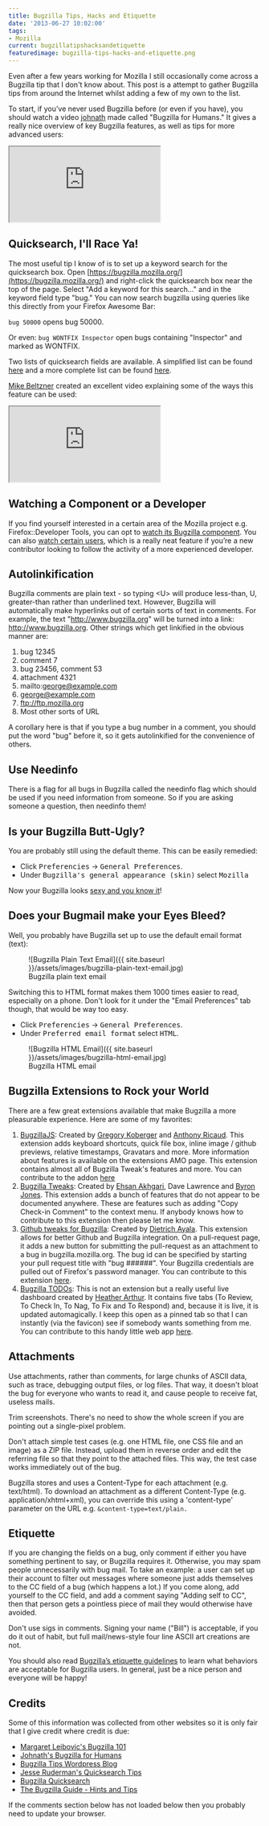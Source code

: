 ```yaml
---
title: Bugzilla Tips, Hacks and Etiquette
date: '2013-06-27 10:02:00'
tags:
- Mozilla
current: bugzillatipshacksandetiquette
featuredimage: bugzilla-tips-hacks-and-etiquette.png
---
```


Even after a few years working for Mozilla I still occasionally come across a Bugzilla tip that I don't know about. This post is a attempt to gather Bugzilla tips from around the Internet whilst adding a few of my own to the list.

To start, if you’ve never used Bugzilla before (or even if you have), you should watch a video [johnath](https://twitter.com/johnath) made called "Bugzilla for Humans." It gives a really nice overview of key Bugzilla features, as well as tips for more advanced users:

<iframe src="http://www.youtube.com/embed/piT1pflOTDs?fs=1" allowfullscreen=""></iframe>

## Quicksearch, I'll Race Ya!

The most useful tip I know of is to set up a keyword search for the quicksearch box. Open [https://bugzilla.mozilla.org/](https://bugzilla.mozilla.org/) and right-click the quicksearch box near the top of the page. Select "Add a keyword for this search&hellip;" and in the keyword field type "bug." You can now search bugzilla using queries like this directly from your Firefox Awesome Bar:

`bug 50000` opens bug 50000.

Or even:
`bug WONTFIX Inspector` open bugs containing "Inspector" and marked as WONTFIX.

Two lists of quicksearch fields are available. A simplified list can be found [here](http://www.squarefree.com/bugzilla/quicksearch-help.html) and a more complete list can be found [here](https://bugzilla.mozilla.org/page.cgi?id=quicksearch.html).

[Mike Beltzner](http://twitter.com/beltzner) created an excellent video explaining some of the ways this feature can be used:

<iframe src="http://www.youtube.com/embed/14W-XguG--U?fs=1" allowfullscreen=""></iframe>

## Watching a Component or a Developer

If you find yourself interested in a certain area of the Mozilla project e.g. Firefox::Developer Tools, you can opt to [watch its Bugzilla component](https://bugzilla.mozilla.org/userprefs.cgi?tab=component_watch). You can also [watch certain users](https://bugzilla.mozilla.org/userprefs.cgi?tab=email), which is a really neat feature if you’re a new contributor looking to follow the activity of a more experienced developer.

## Autolinkification

Bugzilla comments are plain text - so typing &lt;U&gt; will produce less-than, U, greater-than rather than underlined text. However, Bugzilla will automatically make hyperlinks out of certain sorts of text in comments. For example, the text "http://www.bugzilla.org" will be turned into a link: http://www.bugzilla.org. Other strings which get linkified in the obvious manner are:

1.  bug 12345
2.  comment 7
3.  bug 23456, comment 53
4.  attachment 4321
5.  mailto:george@example.com
6.  george@example.com
7.  ftp://ftp.mozilla.org
8.  Most other sorts of URL

A corollary here is that if you type a bug number in a comment, you should put the word "bug" before it, so it gets autolinkified for the convenience of others.

## Use Needinfo

There is a flag for all bugs in Bugzilla called the needinfo flag which should be used if you need information from someone. So if you are asking someone a question, then needinfo them!

## Is your Bugzilla Butt-Ugly?

You are probably still using the default theme. This can be easily remedied:

* Click <kbd>Preferencies</kbd> &rarr; <kbd>General Preferences</kbd>.
* Under <kbd>Bugzilla's general appearance (skin)</kbd> select <kbd>Mozilla</kbd>

Now your Bugzilla looks [sexy and you know it](http://www.youtube.com/watch?v=R2iOCHhJVhE)!

## Does your Bugmail make your Eyes Bleed?

Well, you probably have Bugzilla set up to use the default email format (text):

<figure markdown="1">
  ![Bugzilla Plain Text Email]({{ site.baseurl }}/assets/images/bugzilla-plain-text-email.jpg)
  <figcaption>Bugzilla plain text email</figcaption>
</figure>

Switching this to HTML format makes them 1000 times easier to read, especially on a phone. Don't look for it under the "Email Preferences" tab though, that would be way too easy.

* Click <kbd>Preferencies</kbd> &rarr; <kbd>General Preferences</kbd>.
* Under <kbd>Preferred email format</kbd> select <kbd>HTML</kbd>.

<figure markdown="1">
  ![Bugzilla HTML Email]({{ site.baseurl }}/assets/images/bugzilla-html-email.jpg)
  <figcaption>Bugzilla HTML email</figcaption>
</figure>

## Bugzilla Extensions to Rock your World

There are a few great extensions available that make Bugzilla a more pleasurable experience. Here are some of my favorites:

1. [BugzillaJS](https://addons.mozilla.org/firefox/addon/bugzillajs/): Created by [Gregory Koberger](https://twitter.com/gkoberger) and [Anthony Ricaud](https://twitter.com/rik24d). This extension adds keyboard shortcuts, quick file box, inline image / github previews, relative timestamps, Gravatars and more. More information about features is available on the extensions AMO page. This extension contains almost all of Bugzilla Tweak's features and more. You can contribute to the addon [here](https://github.com/gkoberger/BugzillaJS)
2. [Bugzilla Tweaks](https://addons.mozilla.org/firefox/addon/bugzilla-tweaks/): Created by [Ehsan Akhgari](https://twitter.com/ehsanakhgari), Dave Lawrence and [Byron Jones](https://twitter.com/globau). This extension adds a bunch of features that do not appear to be documented anywhere. These are features such as adding "Copy Check-in Comment" to the context menu. If anybody knows how to contribute to this extension then please let me know.
3. [Github tweaks for Bugzilla](https://addons.mozilla.org/firefox/addon/github-tweaks-for-bugzilla/): Created by [Dietrich Ayala](https://twitter.com/dietrich). This extension allows for better Github and Bugzilla integration. On a pull-request page, it adds a new button for submitting the pull-request as an attachment to a bug in bugzilla.mozilla.org. The bug id can be specified by starting your pull request title with "bug ######". Your Bugzilla credentials are pulled out of Firefox's password manager. You can contribute to this extension [here](https://github.com/autonome/Github-Bugzilla-Tweaks).
4. [Bugzilla TODOs](http://harthur.github.io/bugzilla-todos/): This is not an extension but a really useful live dashboard created by [Heather Arthur](https://twitter.com/harthvader). It contains five tabs (To Review, To Check In, To Nag, To Fix and To Respond) and, because it is live, it is updated automagically. I keep this open as a pinned tab so that I can instantly (via the favicon) see if somebody wants something from me. You can contribute to this handy little web app [here](https://github.com/harthur/bugzilla-todos).

## Attachments

Use attachments, rather than comments, for large chunks of ASCII data, such as trace, debugging output files, or log files. That way, it doesn't bloat the bug for everyone who wants to read it, and cause people to receive fat, useless mails.

Trim screenshots. There's no need to show the whole screen if you are pointing out a single-pixel problem.

Don't attach simple test cases (e.g. one HTML file, one CSS file and an image) as a ZIP file. Instead, upload them in reverse order and edit the referring file so that they point to the attached files. This way, the test case works immediately out of the bug.

Bugzilla stores and uses a Content-Type for each attachment (e.g. text/html). To download an attachment as a different Content-Type (e.g. application/xhtml+xml), you can override this using a 'content-type' parameter on the URL e.g. `&content-type=text/plain.`

## Etiquette

If you are changing the fields on a bug, only comment if either you have something pertinent to say, or Bugzilla requires it. Otherwise, you may spam people unnecessarily with bug mail. To take an example: a user can set up their account to filter out messages where someone just adds themselves to the CC field of a bug (which happens a lot.) If you come along, add yourself to the CC field, and add a comment saying "Adding self to CC", then that person gets a pointless piece of mail they would otherwise have avoided.

Don't use sigs in comments. Signing your name ("Bill") is acceptable, if you do it out of habit, but full mail/news-style four line ASCII art creations are not.

You should also read [Bugzilla’s etiquette guidelines](https://bugzilla.mozilla.org/page.cgi?id=etiquette.html) to learn what behaviors are acceptable for Bugzilla users. In general, just be a nice person and everyone will be happy!

## Credits

Some of this information was collected from other websites so it is only fair that I give credit where credit is due:

* [Margaret Leibovic's Bugzilla 101](http://blog.margaretleibovic.com/post/36893756730/bugzilla-101)
* [Johnath's Bugzilla for Humans](http://blog.johnath.com/2010/02/04/bugzilla-for-humans/)
* [Bugzilla Tips Wordpress Blog](http://bugzillatips.wordpress.com/)
* [Jesse Ruderman's Quicksearch Tips](http://www.squarefree.com/bugzilla/quicksearch-help.html)
* [Bugzilla Quicksearch](https://bugzilla.mozilla.org/page.cgi?id=quicksearch.html)
* [The Bugzilla Guide - Hints and Tips](http://www.bugzilla.org/docs/2.18/html/hintsandtips.html)

If the comments section below has not loaded below then you probably need to update your browser.
